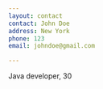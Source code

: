```yaml
---
layout: contact
contact: John Doe
address: New York
phone: 123
email: johndoe@gmail.com

---
```

Java developer, 30